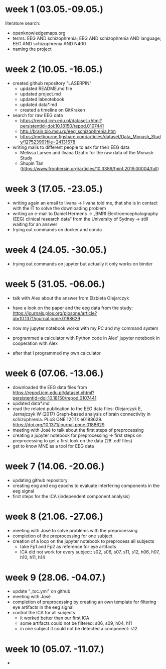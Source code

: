 # week 1 (03.05.-09.05.)
literature search:
 - openknowledgemaps.org
 - terms: EEG AND schizophrenia; EEG AND schizophrenia AND language; EEG AND schizophrenia AND N400
 - naming the project 

# week 2 (10.05. -16.05.)
* created github repository "LASERPIN"
  * updated README.md file
  * updated project.md
  * updated labnotebook
  * updated data*.md
  * created a timeline on GitKraken
* search for raw EEG data
  * https://repod.icm.edu.pl/dataset.xhtml?persistentId=doi:10.18150/repod.0107441
  * http://brain.bio.msu.ru/eeg_schizophrenia.htm
  * https://melbourne.figshare.com/articles/dataset/Data_Monash_Study/12752399?file=24131678
* writing mails to different people to ask for their EEG data
  * Melissa Larsen and Ilvana Dzafic for the raw data of the Monash Study 
  * Shupin Tan (https://www.frontiersin.org/articles/10.3389/fninf.2019.00004/full)

# week 3 (17.05. -23.05.)
* writing again an email to Ilvana -> Ilvana told me, that she is in contact with the IT to solve the downloading problem
* writing an e-mail to Daniel Hermens -> „BMRI Electroencephalography (EEG) clinical research data“ from the University of Sydney -> still waiting for an answer
* trying out commands on docker and conda

# week 4 (24.05. -30.05.)
* trying out commands on jupyter but actually it only works on binder 

# week 5 (31.05. -06.06.)
* talk with Alex about the answer from Elzbieta Olejarczyk
* have a look on the paper and the eeg data from the study: https://journals.plos.org/plosone/article?id=10.1371/journal.pone.0188629

* now my jupyter notebook works with my PC and my command system

* programmed a calculator with Python code in Alex' jupyter notebook in cooperation with Alex
* after that I programmed my own calculator

# week 6 (07.06. -13.06.)
* downloaded the EEG data files from https://repod.icm.edu.pl/dataset.xhtml?persistentId=doi:10.18150/repod.0107441
* updated data*.md
* read the related publication to the EEG data files: Olejarczyk E, Jernajczyk W (2017) Graph-based analysis of brain connectivity in schizophrenia. PLoS ONE 12(11): e0188629. https://doi.org/10.1371/journal.pone.0188629
* meeting with José to talk about the first steps of preprocessing
* creating a jupyter notebook for preprocessing -> first steps on preprocessing to get a first look on the data (28 .edf files)
* get to know MNE as a tool for EEG data

# week 7 (14.06. -20.06.)
* updating github repository
* creating eog and ecg epochs to evaluate interfering components in the eeg signal 
* first steps for the ICA (independent component analysis)

# week 8 (21.06. -27.06.)
* meeting with José to solve problems with the preprocessing
* completion of the preprocessing for one subject
* creation of a loop on the jupyter notebook to preprocess all subjects
  * take Fp1 and Fp2 as reference for eye artifacts
  * ICA did not work for every subject: s02, s06, s07, s11, s12, h06, h07, h10, h11, h14 

# week 9 (28.06. -04.07.)
* update "_toc.yml" on github 
* meeting with José 
* completion of preprocessing by creating an own template for filtering eye artifacts in the eeg signal
* control the ICA for all subjects
  * it worked better than our first ICA
  * some artifacts could not be filtered: s06, s09, h04, h11
  * in one subject it could not be detected a component: s12

# week 10 (05.07. -11.07.)
* 

